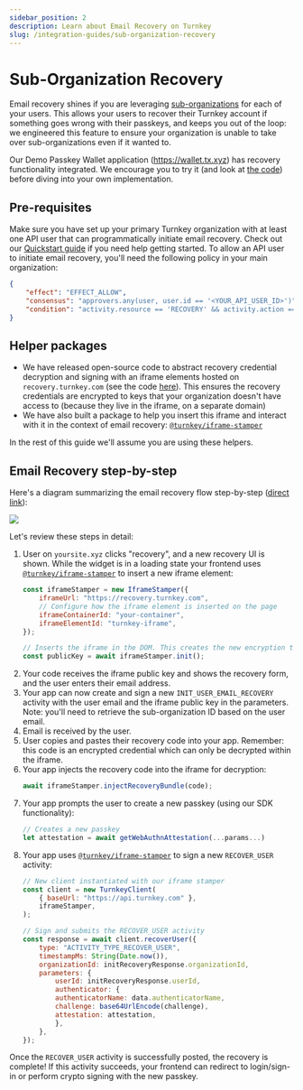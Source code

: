 ```yaml
---
sidebar_position: 2
description: Learn about Email Recovery on Turnkey
slug: /integration-guides/sub-organization-recovery
---
```

# Sub-Organization Recovery

Email recovery shines if you are leveraging [sub-organizations](../getting-started/Sub-Organizations.md) for each of your users. This allows your users to recover their Turnkey account if something goes wrong with their passkeys, and keeps you out of the loop: we engineered this feature to ensure your organization is unable to take over sub-organizations even if it wanted to.

Our Demo Passkey Wallet application (https://wallet.tx.xyz) has recovery functionality integrated. We encourage you to try it (and look at [the code](https://github.com/tkhq/demo-passkey-wallet)) before diving into your own implementation.

## Pre-requisites

Make sure you have set up your primary Turnkey organization with at least one API user that can programmatically initiate email recovery. Check out our [Quickstart guide](../getting-started/Quickstart.md) if you need help getting started. To allow an API user to initiate email recovery, you'll need the following policy in your main organization:
```json JSON
{ 
    "effect": "EFFECT_ALLOW",
    "consensus": "approvers.any(user, user.id == '<YOUR_API_USER_ID>')",
    "condition": "activity.resource == 'RECOVERY' && activity.action == 'CREATE'"
}
```

## Helper packages

* We have released open-source code to abstract recovery credential decryption and signing with an iframe elements hosted on `recovery.turnkey.com` (see the code [here](https://github.com/tkhq/frames)). This ensures the recovery credentials are encrypted to keys that your organization doesn't have access to (because they live in the iframe, on a separate domain)
* We have also built a package to help you insert this iframe and interact with it in the context of email recovery: [`@turnkey/iframe-stamper`](https://www.npmjs.com/package/@turnkey/iframe-stamper)

In the rest of this guide we'll assume you are using these helpers.

## Email Recovery step-by-step

Here's a diagram summarizing the email recovery flow step-by-step ([direct link](/img/email_recovery_steps.png)):

<img src="/img/email_recovery_steps.png" />

Let's review these steps in detail:

1. User on `yoursite.xyz` clicks "recovery", and a new recovery UI is shown. While the widget is in a loading state your frontend uses [`@turnkey/iframe-stamper`](https://www.npmjs.com/package/@turnkey/iframe-stamper) to insert a new iframe element:
    ```js
    const iframeStamper = new IframeStamper({
        iframeUrl: "https://recovery.turnkey.com",
        // Configure how the iframe element is inserted on the page
        iframeContainerId: "your-container",
        iframeElementId: "turnkey-iframe",
    });

    // Inserts the iframe in the DOM. This creates the new encryption target key
    const publicKey = await iframeStamper.init();
    ```
2. Your code receives the iframe public key and shows the recovery form, and the user enters their email address.
3. Your app can now create and sign a new `INIT_USER_EMAIL_RECOVERY` activity with the user email and the iframe public key in the parameters. Note: you'll need to retrieve the sub-organization ID based on the user email.
4. Email is received by the user.
5. User copies and pastes their recovery code into your app. Remember: this code is an encrypted credential which can only be decrypted within the iframe.
6. Your app injects the recovery code into the iframe for decryption:
    ```js
    await iframeStamper.injectRecoveryBundle(code);
    ```
7. Your app prompts the user to create a new passkey (using our SDK functionality):
    ```js
    // Creates a new passkey
    let attestation = await getWebAuthnAttestation(...params...)
    ```
8. Your app uses [`@turnkey/iframe-stamper`](https://www.npmjs.com/package/@turnkey/iframe-stamper) to sign a new `RECOVER_USER` activity:
    ```js
    // New client instantiated with our iframe stamper
    const client = new TurnkeyClient(
        { baseUrl: "https://api.turnkey.com" },
        iframeStamper,
    );

    // Sign and submits the RECOVER_USER activity
    const response = await client.recoverUser({
        type: "ACTIVITY_TYPE_RECOVER_USER",
        timestampMs: String(Date.now()),
        organizationId: initRecoveryResponse.organizationId,
        parameters: {
            userId: initRecoveryResponse.userId,
            authenticator: {
            authenticatorName: data.authenticatorName,
            challenge: base64UrlEncode(challenge),
            attestation: attestation,
            },
        },
    });
    ```

Once the `RECOVER_USER` activity is successfully posted, the recovery is complete! If this activity succeeds, your frontend can redirect to login/sign-in or perform crypto signing with the new passkey.
